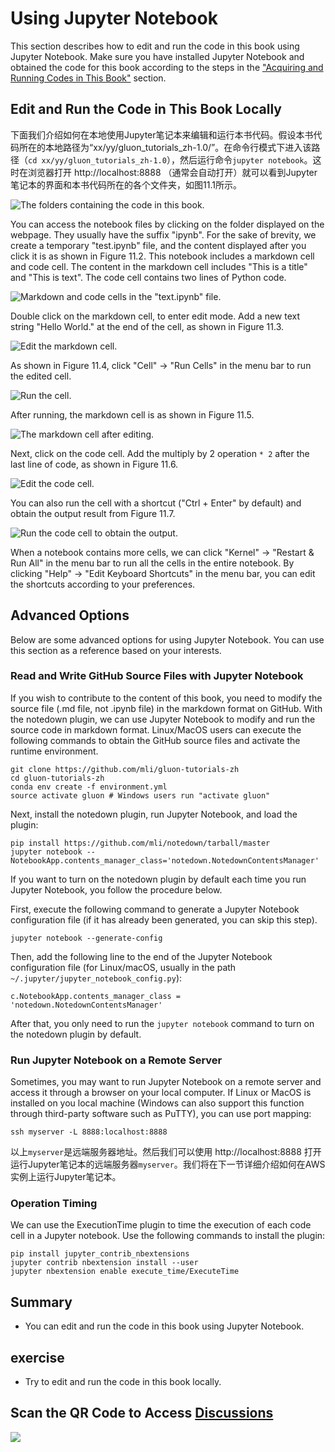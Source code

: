 # Using Jupyter Notebook

This section describes how to edit and run the code in this book using Jupyter Notebook. Make sure you have installed Jupyter Notebook and obtained the code for this book according to the steps in the ["Acquiring and Running Codes in This Book"](../chapter_prerequisite/install.md) section.


## Edit and Run the Code in This Book Locally

下面我们介绍如何在本地使用Jupyter笔记本来编辑和运行本书代码。假设本书代码所在的本地路径为“xx/yy/gluon_tutorials_zh-1.0/”。在命令行模式下进入该路径（`cd xx/yy/gluon_tutorials_zh-1.0`），然后运行命令`jupyter notebook`。这时在浏览器打开 http://localhost:8888 （通常会自动打开）就可以看到Jupyter笔记本的界面和本书代码所在的各个文件夹，如图11.1所示。

![The folders containing the code in this book. ](../img/jupyter00.png)


You can access the notebook files by clicking on the folder displayed on the webpage. They usually have the suffix "ipynb".
For the sake of brevity, we create a temporary "test.ipynb" file, and the content displayed after you click it is as shown in Figure 11.2. This notebook includes a markdown cell and code cell. The content in the markdown cell includes "This is a title" and "This is text".   The code cell contains two lines of Python code.

![Markdown and code cells in the "text.ipynb" file. ](../img/jupyter01.png)


Double click on the markdown cell, to enter edit mode. Add a new text string "Hello World." at the end of the cell, as shown in Figure 11.3.

![Edit the markdown cell. ](../img/jupyter02.png)


As shown in Figure 11.4, click "Cell" $\rightarrow$ "Run Cells" in the menu bar to run the edited cell.

![Run the cell. ](../img/jupyter03.png)


After running, the markdown cell is as shown in Figure 11.5.

![The markdown cell after editing. ](../img/jupyter04.png)


Next, click on the code cell. Add the multiply by 2 operation `* 2` after the last line of code, as shown in Figure 11.6.

![Edit the code cell. ](../img/jupyter05.png)


You can also run the cell with a shortcut ("Ctrl + Enter" by default) and obtain the output result from Figure 11.7.

![Run the code cell to obtain the output. ](../img/jupyter06.png)


When a notebook contains more cells, we can click "Kernel" $\rightarrow$ "Restart & Run All" in the menu bar to run all the cells in the entire notebook. By clicking "Help" $\rightarrow$ "Edit Keyboard Shortcuts" in the menu bar, you can edit the shortcuts according to your preferences.


## Advanced Options

Below are some advanced options for using Jupyter Notebook. You can use this section as a reference based on your interests.

### Read and Write GitHub Source Files with Jupyter Notebook

If you wish to contribute to the content of this book, you need to modify the source file (.md file, not .ipynb file) in the markdown format on GitHub. With the notedown plugin, we can use Jupyter Notebook to modify and run the source code in markdown format. Linux/MacOS users can execute the following commands to obtain the GitHub source files and activate the runtime environment.

```
git clone https://github.com/mli/gluon-tutorials-zh
cd gluon-tutorials-zh
conda env create -f environment.yml
source activate gluon # Windows users run "activate gluon"
```

Next, install the notedown plugin, run Jupyter Notebook, and load the plugin:

```
pip install https://github.com/mli/notedown/tarball/master
jupyter notebook --NotebookApp.contents_manager_class='notedown.NotedownContentsManager'
```

If you want to turn on the notedown plugin by default each time you run Jupyter Notebook, you follow the procedure below.

First, execute the following command to generate a Jupyter Notebook configuration file (if it has already been generated, you can skip this step).

```
jupyter notebook --generate-config
```

Then, add the following line to the end of the Jupyter Notebook configuration file (for Linux/macOS, usually in the path `~/.jupyter/jupyter_notebook_config.py`):

```
c.NotebookApp.contents_manager_class = 'notedown.NotedownContentsManager'
```

After that, you only need to run the `jupyter notebook` command to turn on the notedown plugin by default.


### Run Jupyter Notebook on a Remote Server

Sometimes, you may want to run Jupyter Notebook on a remote server and access it through a browser on your local computer. If Linux or MacOS is installed on you local machine (Windows can also support this function through third-party software such as PuTTY), you can use port mapping:

```
ssh myserver -L 8888:localhost:8888
```

以上`myserver`是远端服务器地址。然后我们可以使用 http://localhost:8888 打开运行Jupyter笔记本的远端服务器`myserver`。我们将在下一节详细介绍如何在AWS实例上运行Jupyter笔记本。

### Operation Timing

We can use the ExecutionTime plugin to time the execution of each code cell in a Jupyter notebook. Use the following commands to install the plugin:

```
pip install jupyter_contrib_nbextensions
jupyter contrib nbextension install --user
jupyter nbextension enable execute_time/ExecuteTime
```

## Summary

* You can edit and run the code in this book using Jupyter Notebook.

## exercise

* Try to edit and run the code in this book locally.


## Scan the QR Code to Access [Discussions](https://discuss.gluon.ai/t/topic/6965)

![](../img/qr_jupyter.svg)
